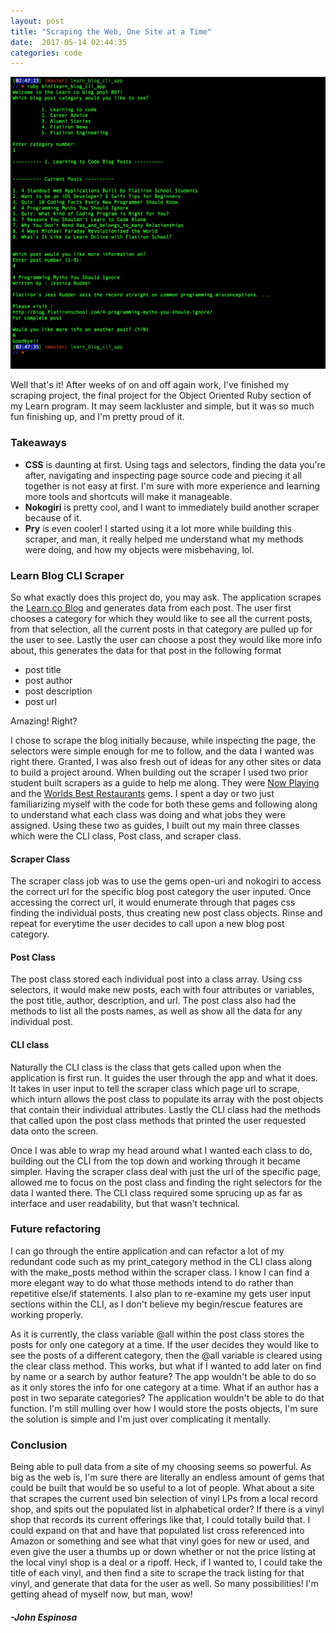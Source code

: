 ```yaml
---
layout: post
title: "Scraping the Web, One Site at a Time"
date:  2017-05-14 02:44:35
categories: code
---
```


![Scraping](/img/ScraperSS.png)

Well that's it! After weeks of on and off again work, I've finished my scraping project, the final project for the Object Oriented Ruby section of my Learn program. It may seem lackluster and simple, but it was so much fun finishing up, and I'm pretty proud of it. 

### Takeaways

+ **CSS** is daunting at first. Using tags and selectors, finding the data you're after, navigating and inspecting page source code and piecing it all together is not easy at first. I'm sure with more experience and learning more tools and shortcuts will make it manageable.  
+ **Nokogiri** is pretty cool, and I want to immediately build another scraper because of it.
+ **Pry** is even cooler! I started using it a lot more while building this scraper, and man, it really helped me understand what my methods were doing, and how my objects were misbehaving, lol. 

### Learn Blog CLI Scraper

So what exactly does this project do, you may ask. 
The application scrapes the [Learn.co Blog](http://blog.flatironschool.com) and generates data from each post. The user first chooses a category for which they would like to see all the current posts, from that selection, all the current posts in that category are pulled up for the user to see. Lastly the user can choose a post they would like more info about, this generates the data for that post in the following format

- post title
- post author
- post description
- post url 

Amazing! Right? 

I chose to scrape the blog initially because, while inspecting the page, the selectors were simple enough for me to follow, and the data I wanted was right there. Granted, I was also fresh out of ideas for any other sites or data to build a project around. When building out the scraper I used two prior student built scrapers as a guide to help me along. They were [Now Playing](https://github.com/learn-co-curriculum/now-playing-cli-gem) and the [Worlds Best Restaurants](https://github.com/dannyd4315/worlds-best-restaurants-cli-gem) gems. I spent a day or two just familiarizing myself with the code for both these gems and following along to understand what each class was doing and what jobs they were assigned. Using these two as guides, I built out my main three classes which were the CLI class, Post class, and scraper class. 

#### Scraper Class

The scraper class job was to use the gems open-uri and nokogiri to access the correct url for the specific blog post category the user inputed. Once accessing the correct url, it would enumerate through that pages css finding the individual posts, thus creating new post class objects. Rinse and repeat for everytime the user decides to call upon a new blog post category. 

#### Post Class

The post class stored each individual post into a class array. Using css selectors, it would make new posts, each with four attributes or variables, the post title, author, description, and url. The post class also had the methods to list all the posts names, as well as show all the data for any individual post. 

#### CLI class

Naturally the CLI class is the class that gets called upon when the application is first run. It guides the user through the app and what it does. It takes in user input to tell the scraper class which page url to scrape, which inturn allows the post class to populate its array with the post objects that contain their individual attributes. Lastly the CLI class had the methods that called upon the post class methods that printed the user requested data onto the screen. 

Once I was able to wrap my head around what I wanted each class to do, building out the CLI from the top down and working through it became simpler. Having the scraper class deal with just the url of the specific page, allowed me to focus on the post class and finding the right selectors for the data I wanted there. The CLI class required some sprucing up as far as interface and user readability, but that wasn't technical. 

### Future refactoring 

I can go through the entire application and can refactor a lot of my redundant code such as my print_category method in the CLI class along with the make_posts method within the scraper class. I know I can find a more elegant way to do what those methods intend to do rather than repetitive else/if statements. I also plan to re-examine my gets user input sections within the CLI, as I don't believe my begin/rescue features are working properly. 

As it is currently, the class variable @all within the post class stores the posts for only one category at a time. If the user decides they would like to see the posts of a different category, then the @all variable is cleared using the clear class method. This works, but what if I wanted to add later on find by name or a search by author feature? The app wouldn't be able to do so as it only stores the info for one category at a time. What if an author has a post in two separate categories? The application wouldn't be able to do that function. I'm still mulling over how I would store the posts objects, I'm sure the solution is simple and I'm just over complicating it mentally. 

### Conclusion

Being able to pull data from a site of my choosing seems so powerful. As big as the web is, I'm sure there are literally an endless amount of gems that could be built that would be so useful to a lot of people. What about a site that scrapes the current used bin selection of vinyl LPs from a local record shop, and spits out the populated list in alphabetical order? If there is a vinyl shop that records its current offerings like that, I could totally build that. I could expand on that and have that populated list cross referenced into Amazon or something and see what that vinyl goes for new or used, and even give the user a thumbs up or down whether or not the price listing at the local vinyl shop is a deal or a ripoff. Heck, if I wanted to, I could take the title of each vinyl, and then find a site to scrape the track listing for that vinyl, and generate that data for the user as well. So many possibilities! I'm getting ahead of myself now, but man, wow!

#### _-John Espinosa_  
